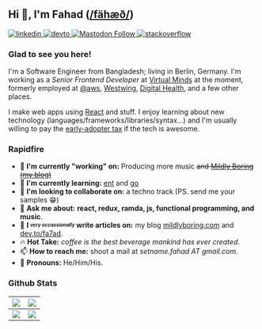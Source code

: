 ## Hi 👋, I'm Fahad ([/fähæð/][1])

[ ![linkedin][linkedin-badge]][linkedin-link][ ![devto][devto-badge]][devto-link][ ![Mastodon Follow][mast-badge]][mast-link][ ![stackoverflow][so-badge]][so-link]

<!--[![ko-fi](https://img.shields.io/badge/buy_me_a_ko--fi-FF5E5B.svg?style=for-the-badge&logo=ko-fi&logoColor=white) ](https://ko-fi.com/fa7ad) -->

### Glad to see you here!

I'm a Software Engineer from Bangladesh; living in Berlin, Germany.
I'm working as a _Senior Frontend Developer_ at [Virtual Minds] at the moment, formerly employed at [@aws], [Westwing], [Digital Health][dh], and a few other places.

I make web apps using [React] and stuff. I enjoy learning about new technology (languages/frameworks/libraries/syntax…) and I'm usually willing to pay the [early-adopter tax][2] if the tech is awesome.

### Rapidfire

- 🔭 **I'm currently "working" on:** Producing more music ~~and [Mildly Boring (my blog)][blog]~~
- 🌱 **I'm currently learning:** [ent] and [go]
- 👯 **I'm looking to collaborate on:** a techno track (PS. send me your samples 😁)
- 💬 **Ask me about:** **react, redux, ramda, js, functional programming, and music**.
- 📝 **I _<sup><sub>very occassionally</sub></sup>_ write articles on:** my blog [mildlyboring.com][blog] and [dev.to/fa7ad][devto-link].
- 🔥 **Hot Take:** _coffee is the best beverage mankind has ever created_.
- 📫 **How to reach me:** shoot a mail at _setname.fahad AT gmail.com_.
- 💅 **Pronouns:** He/Him/His.

### Github Stats

|![][gh-stats-widget] | ![][streak-widget]                  |
| :-----------------: | :---------------------------------: |
|![][mul-widget]      | [![][spotify-widget]][spotify-link] |

[linkedin-badge]: https://img.shields.io/badge/linkedin-%231E77B5.svg?style=for-the-badge&logo=linkedin&logoColor=white
[devto-badge]: https://img.shields.io/badge/dev.to-%2308090A.svg?style=for-the-badge&logo=dev.to&logoColor=white
[mast-badge]: https://img.shields.io/mastodon/follow/109310575443071230?color=salmon&domain=https%3A%2F%2Fc.im&label=c.im&logo=mastodon&logoColor=white&style=for-the-badge
[so-badge]: https://img.shields.io/badge/stackoverflow-%23F28032.svg?style=for-the-badge&logo=stackoverflow&logoColor=white

[linkedin-link]: https://linkedin.com/in/fa7ad
[devto-link]: https://dev.to/fa7ad
[mast-link]: https://c.im/@fa7ad
[so-link]: https://stackoverflow.com/users/3639506/trve-fa7ad
[spotify-link]: https://open.spotify.com/track/48Zzcl2ifQpsVu1PHwnqKy

[Virtual Minds]: https://virtualminds.de/en/
[ent]: https://entgo.io/
[go]: https://golang.org/
[@aws]: https://github.com/aws
[Westwing]: https://github.com/Westwing-Home-and-Living
[dh]: https://grameendh.com
[React]: https://reactjs.org/
[blog]: https://mildlyboring.com
[1]: http://ipa-reader.xyz/?text=f%C3%A4h%C3%A6%C3%B0&voice=Filiz
[2]: https://www.zdnet.com/article/the-early-adopter-tax/

[gh-stats-widget]: https://github-readme-stats-git-masterrstaa-rickstaa.vercel.app/api?username=fa7ad&count_private=true&theme=radical&show_icons=1&utm_source=23b26
[streak-widget]: https://github-readme-streak-stats.herokuapp.com?user=fa7ad&theme=radical&card_width=360&date_format=d.m.y&utm_source=h2b3m26
[mul-widget]: https://github-readme-stats-git-masterrstaa-rickstaa.vercel.app/api/top-langs/?username=fa7ad&layout=compact&card_width=417&show_icons=true&show_icons=true&theme=radical&utm_source=23bm26
[spotify-widget]: https://spotify-recently-played-readme.vercel.app/api?user=fahadiam&width=360&count=2&unique=1&utm_source=2b3m26
